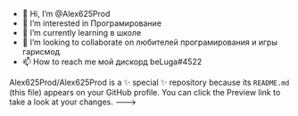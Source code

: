 - 👋 Hi, I’m @Alex625Prod
- 👀 I’m interested in  Програмирование
- 🌱 I’m currently learning  в  школе
- 💞️ I’m looking to collaborate on  любителей  програмирования и игры гарисмод
- 📫 How to reach me  мой дискорд  beLuga#4522

Alex625Prod/Alex625Prod is a ✨ special ✨ repository because its `README.md` (this file) appears on your GitHub profile.
You can click the Preview link to take a look at your changes.
--->
